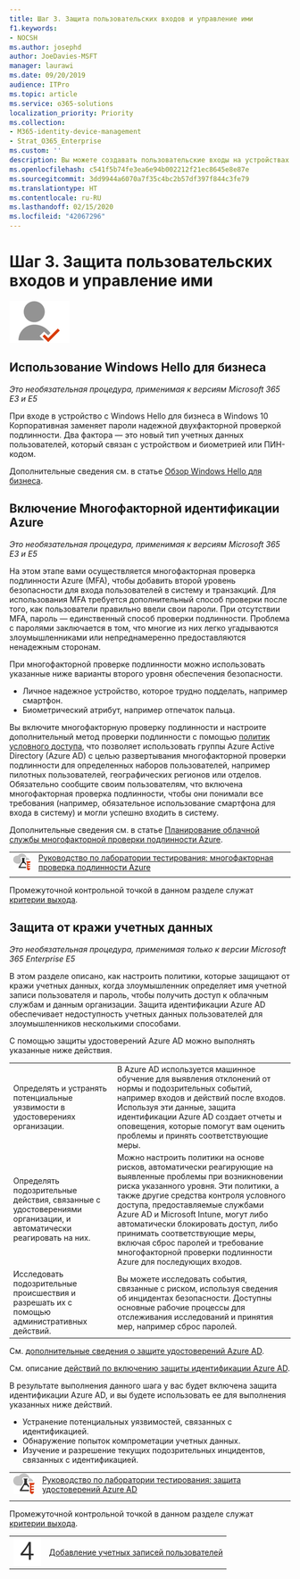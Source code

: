 ```yaml
---
title: Шаг 3. Защита пользовательских входов и управление ими
f1.keywords:
- NOCSH
ms.author: josephd
author: JoeDavies-MSFT
manager: laurawi
ms.date: 09/20/2019
audience: ITPro
ms.topic: article
ms.service: o365-solutions
localization_priority: Priority
ms.collection:
- M365-identity-device-management
- Strat_O365_Enterprise
ms.custom: ''
description: Вы можете создавать пользовательские входы на устройствах с Windows и в Microsoft 365 более безопасным образом.
ms.openlocfilehash: c541f5b74fe3ea6e94b002212f21ec8645e8e87e
ms.sourcegitcommit: 3dd9944a6070a7f35c4bc2b57df397f844c3fe79
ms.translationtype: HT
ms.contentlocale: ru-RU
ms.lasthandoff: 02/15/2020
ms.locfileid: "42067296"
---
```

# <a name="step-3-secure-and-manage-your-user-sign-ins"></a>Шаг 3. Защита пользовательских входов и управление ими

![Этап 2. Удостоверения](../media/deploy-foundation-infrastructure/identity_icon-small.png)


<a name="identity-windows-hello"></a>
## <a name="use-windows-hello-for-business"></a>Использование Windows Hello для бизнеса

*Это необязательная процедура, применимая к версиям Microsoft 365 E3 и E5*

При входе в устройство с Windows Hello для бизнеса в Windows 10 Корпоративная заменяет пароли надежной двухфакторной проверкой подлинности. Два фактора — это новый тип учетных данных пользователей, который связан с устройством и биометрией или ПИН-кодом.

Дополнительные сведения см. в статье [Обзор Windows Hello для бизнеса](https://docs.microsoft.com/windows/security/identity-protection/hello-for-business/hello-overview).


<a name="identity-mfa"></a>
## <a name="set-up-azure-multi-factor-authentication"></a>Включение Многофакторной идентификации Azure

*Это необязательная процедура, применимая к версиям Microsoft 365 E3 и E5*

На этом этапе вами осуществляется многофакторная проверка подлинности Azure (MFA), чтобы добавить второй уровень безопасности для входа пользователей в систему и транзакций. Для использования MFA требуется дополнительный способ проверки после того, как пользователи правильно ввели свои пароли. При отсутствии MFA, пароль — единственный способ проверки подлинности. Проблема с паролями заключается в том, что многие из них легко угадываются злоумышленниками или непреднамеренно предоставляются ненадежным сторонам.

При многофакторной проверке подлинности можно использовать указанные ниже варианты второго уровня обеспечения безопасности.

- Личное надежное устройство, которое трудно подделать, например смартфон.
- Биометрический атрибут, например отпечаток пальца.

Вы включите многофакторную проверку подлинности и настроите дополнительный метод проверки подлинности с помощью [политик условного доступа](https://docs.microsoft.com/azure/active-directory/authentication/howto-mfa-getstarted#enable-multi-factor-authentication-with-conditional-access), что позволяет использовать группы Azure Active Directory (Azure AD) с целью развертывания многофакторной проверки подлинности для определенных наборов пользователей, например пилотных пользователей, географических регионов или отделов. Обязательно сообщите своим пользователям, что включена многофакторная проверка подлинности, чтобы они понимали все требования (например, обязательное использование смартфона для входа в систему) и могли успешно входить в систему. 

Дополнительные сведения см. в статье [Планирование облачной службы многофакторной проверки подлинности Azure](https://docs.microsoft.com/azure/active-directory/authentication/howto-mfa-getstarted).

|||
|:-------|:-----|
|![Руководства по лаборатории тестирования для Microsoft Cloud](../media/m365-enterprise-test-lab-guides/cloud-tlg-icon-small.png)| [Руководство по лаборатории тестирования: многофакторная проверка подлинности Azure](multi-factor-authentication-microsoft-365-test-environment.md) |
|||

Промежуточной контрольной точкой в данном разделе служат [критерии выхода](identity-exit-criteria.md#crit-identity-mfa).

<a name="identity-ident-prot"></a>
## <a name="protect-against-credential-compromise"></a>Защита от кражи учетных данных

*Это необязательная процедура, применимая только к версии Microsoft 365 Enterprise E5*

В этом разделе описано, как настроить политики, которые защищают от кражи учетных данных, когда злоумышленник определяет имя учетной записи пользователя и пароль, чтобы получить доступ к облачным службам и данным организации. Защита идентификации Azure AD обеспечивает недоступность учетных данных пользователей для злоумышленников несколькими способами.

С помощью защиты удостоверений Azure AD можно выполнять указанные ниже действия.

|||
|:---------|:---------|
|Определять и устранять потенциальные уязвимости в удостоверениях организации.|В Azure AD используется машинное обучение для выявления отклонений от нормы и подозрительных событий, например входов и действий после входов. Используя эти данные, защита идентификации Azure AD создает отчеты и оповещения, которые помогут вам оценить проблемы и принять соответствующие меры.|
|Определять подозрительные действия, связанные с удостоверениями организации, и автоматически реагировать на них.|Можно настроить политики на основе рисков, автоматически реагирующие на выявленные проблемы при возникновении риска указанного уровня. Эти политики, а также другие средства контроля условного доступа, предоставляемые службами Azure AD и Microsoft Intune, могут либо автоматически блокировать доступ, либо принимать соответствующие меры, включая сброс паролей и требование многофакторной проверки подлинности Azure для последующих входов.|
|Исследовать подозрительные происшествия и разрешать их с помощью административных действий.|Вы можете исследовать события, связанные с риском, используя сведения об инцидентах безопасности. Доступны основные рабочие процессы  для отслеживания исследований и принятия мер, например сброс паролей.|

См. [дополнительные сведения о защите удостоверений Azure AD](https://docs.microsoft.com/azure/active-directory/active-directory-identityprotection).

См. описание [действий по включению защиты идентификации Azure AD](https://docs.microsoft.com/azure/active-directory/active-directory-identityprotection-enable).

В результате выполнения данного шага у вас будет включена защита идентификации Azure AD, и вы будете использовать ее для выполнения указанных ниже действий.

- Устранение потенциальных уязвимостей, связанных с идентификацией.
- Обнаружение попыток компрометации учетных данных.
- Изучение и разрешение текущих подозрительных инцидентов, связанных с идентификацией.

|||
|:-------|:-----|
|![Руководства по лаборатории тестирования для Microsoft Cloud](../media/m365-enterprise-test-lab-guides/cloud-tlg-icon-small.png)| [Руководство по лаборатории тестирования: защита удостоверений Azure AD](azure-ad-identity-protection-microsoft-365-test-environment.md) |
|||

Промежуточной контрольной точкой в данном разделе служат [критерии выхода](identity-exit-criteria.md#crit-identity-ident-prot).

|||
|:-------|:-----|
|![Шаг 4](../media/stepnumbers/Step4.png)| [Добавление учетных записей пользователей](identity-add-user-accounts.md) |
